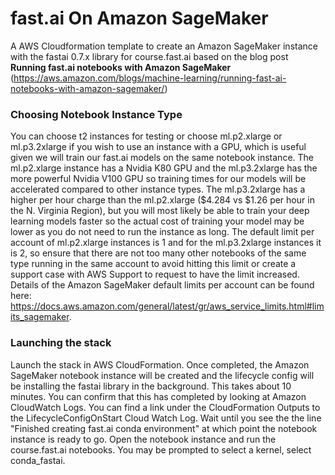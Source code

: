 # fast.ai On Amazon SageMaker

A AWS Cloudformation template to create an Amazon SageMaker instance with the fastai 0.7.x library for course.fast.ai based on the blog post <b>Running fast.ai notebooks with Amazon SageMaker</b> (https://aws.amazon.com/blogs/machine-learning/running-fast-ai-notebooks-with-amazon-sagemaker/)

### Choosing Notebook Instance Type

You can choose t2 instances for testing or choose ml.p2.xlarge or ml.p3.2xlarge if you wish to use an instance with a GPU, which is useful given we will train our fast.ai models on the same notebook instance. The ml.p2.xlarge instance has a Nvidia K80 GPU and the ml.p3.2xlarge has the more powerful Nvidia V100 GPU so training times for our models will be accelerated compared to other instance types. The ml.p3.2xlarge has a higher per hour charge than the ml.p2.xlarge ($4.284 vs $1.26 per hour in the N. Virginia Region), but you will most likely be able to train your deep learning models faster so the actual cost of training your model may be lower as you do not need to run the instance as long. The default limit per account of ml.p2.xlarge instances is 1 and for the ml.p3.2xlarge instances it is 2, so ensure that there are not too many other notebooks of the same type running in the same account to avoid hitting this limit or create a support case with AWS Support to request to have the limit increased. Details of the Amazon SageMaker default limits per account can be found here: https://docs.aws.amazon.com/general/latest/gr/aws_service_limits.html#limits_sagemaker.

### Launching the stack

Launch the stack in AWS CloudFormation. Once completed, the Amazon SageMaker notebook instance will be created and the lifecycle config will be installing the fastai library in the background. This takes about 10 minutes. You can confirm that this has completed by looking at Amazon CloudWatch Logs. You can find a link under the CloudFormation Outputs to the LifecycleConfigOnStart Cloud Watch Log. Wait until you see the the line "Finished creating fast.ai conda environment" at which point the notebook instance is ready to go. Open the notebook instance and run the course.fast.ai notebooks. You may be prompted to select a kernel, select conda_fastai.
